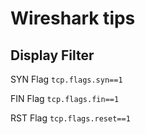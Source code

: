 # Wireshark tips

## Display Filter
SYN Flag
`tcp.flags.syn==1`

FIN Flag
`tcp.flags.fin==1`

RST Flag
`tcp.flags.reset==1`
